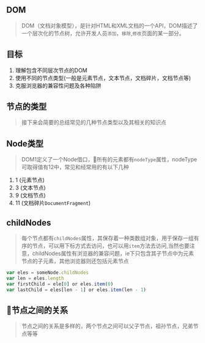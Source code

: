 ## DOM

> DOM（文档对象模型），是针对HTML和XML文档的一个API，DOM描述了一个层次化的节点树，允许开发人员`添加`，`移除`,`修改`页面的某一部分。

## 目标

1. 理解包含不同层次节点的DOM
2. 使用不同的节点类型(一般是元素节点，文本节点，文档碎片，文档节点等)
3. 克服浏览器的兼容性问题及各种陷阱

## 节点的类型

> 接下来会简要的总结常见的几种节点类型以及其相关的知识点

## Node类型

> DOM1定义了一个Node借口，所有的元素都有`nodeType`属性，nodeType可取得值有12中，常见和经常用的有以下几种

1. 1 (元素节点)
2. 3 (文本节点)
3. 9 (文档节点)
4. 11 (文档碎片`DocumentFragment`)

## childNodes

> 每个节点都有`childNodes`属性，其保存着一种类数组对象，用于保存一组有序的节点，可以用下标方式去访问，也可以用`item`方法去访问,当然也要注意，childNodes属性有浏览器的兼容问题，ie下只包含其子节点中为元素节点的子元素，其他浏览器则还包括元素节点


``` javascript
var eles = someNode.childNodes
var len = eles.length
var firstChild = ele[0] or eles.item(0)
var lastChild = eles[len - 1] or eles.item(len - 1)

```

## 节点之间的关系

> 节点之间的关系是多样的，两个节点之间可以父子节点，祖孙节点，兄弟节点等等
